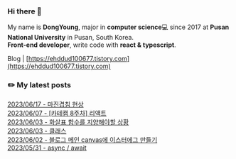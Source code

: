 
### Hi there 👋
My name is **DongYoung**, major in **computer science**💻 since 2017 at **Pusan National University** in Pusan, South Korea.  
**Front-end developer**, write code with **react & typescript**.

Blog | [https://ehddud100677.tistory.com](https://ehddud100677.tistory.com)

### ✏️ My latest posts
[2023/06/17 - 마진겹침 현상](https://ehddud100677.tistory.com/869) <br/>
[2023/06/07 - [카테캠 8주차] 리액트](https://ehddud100677.tistory.com/867) <br/>
[2023/06/03 - 화살표 함수를 지양해야할 상황](https://ehddud100677.tistory.com/865) <br/>
[2023/06/03 - 클래스](https://ehddud100677.tistory.com/864) <br/>
[2023/06/02 - 블로그 메인 canvas에 이스터에그 만들기](https://ehddud100677.tistory.com/863) <br/>
[2023/05/31 - async / await](https://ehddud100677.tistory.com/861) <br/>
